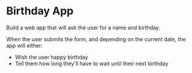 # Birthday App
Build a web app that will ask the user for a name and birthday.

When the user submits the form, and depending on the current date, the app will either:

- Wish the user happy birthday
- Tell them how long they'll have to wait until their next birthday
